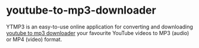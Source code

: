 # youtube-to-mp3-downloader
YTMP3 is an easy-to-use online application for converting and downloading [youtube to mp3 downloader](https://ytmp3.ad/) your favourite YouTube videos to MP3 (audio) or MP4 (video) format. 
